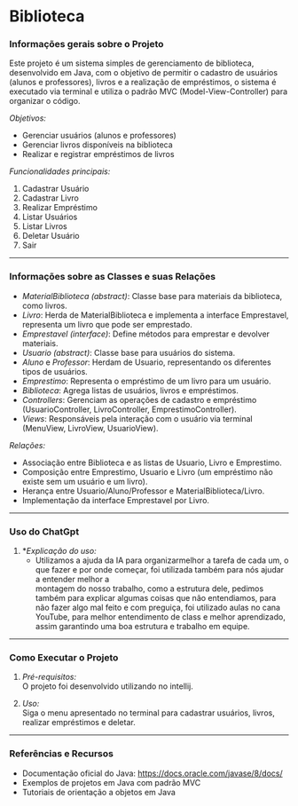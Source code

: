# Biblioteca

### Informações gerais sobre o Projeto

Este projeto é um sistema simples de gerenciamento de biblioteca, desenvolvido em Java, com o objetivo de permitir o cadastro de usuários (alunos e professores), livros e a realização de empréstimos,  o sistema é executado via terminal e utiliza o padrão MVC (Model-View-Controller) para organizar o código.

*Objetivos:*
- Gerenciar usuários (alunos e professores)
- Gerenciar livros disponíveis na biblioteca
- Realizar e registrar empréstimos de livros

*Funcionalidades principais:*

1. Cadastrar Usuário
2. Cadastrar Livro
3. Realizar Empréstimo
4. Listar Usuários
5. Listar Livros
6. Deletar Usuário
7. Sair


---

### Informações sobre as Classes e suas Relações

- *MaterialBiblioteca (abstract)*: Classe base para materiais da biblioteca, como livros.
- *Livro*: Herda de MaterialBiblioteca e implementa a interface Emprestavel, representa um livro que pode ser emprestado.
- *Emprestavel (interface)*: Define métodos para emprestar e devolver materiais.
- *Usuario (abstract)*: Classe base para usuários do sistema.
- *Aluno* e *Professor*: Herdam de Usuario, representando os diferentes tipos de usuários.
- *Emprestimo*: Representa o empréstimo de um livro para um usuário.
- *Biblioteca*: Agrega listas de usuários, livros e empréstimos.
- *Controllers*: Gerenciam as operações de cadastro e empréstimo (UsuarioController, LivroController, EmprestimoController).
- *Views*: Responsáveis pela interação com o usuário via terminal (MenuView, LivroView, UsuarioView).

*Relações:*
- Associação entre Biblioteca e as listas de Usuario, Livro e Emprestimo.
- Composição entre Emprestimo, Usuario e Livro (um empréstimo não existe sem um usuário e um livro).
- Herança entre Usuario/Aluno/Professor e MaterialBiblioteca/Livro.
- Implementação da interface Emprestavel por Livro.

---

### Uso do ChatGpt

1. **Explicação do uso:*
    - Utilizamos a ajuda da IA para organizarmelhor a tarefa de cada um, o que fazer
      e por onde começar, foi utilizada também para nós ajudar a entender melhor a  
      montagem do nosso trabalho, como a estrutura dele, pedimos também para explicar
      algumas coisas que não entendiamos, para não  fazer algo  mal feito e com preguiça,
      foi utilizado aulas no cana YouTube, para melhor entendimento de class e melhor aprendizado,
      assim garantindo uma boa estrutura e trabalho em equipe.

---

### Como Executar o Projeto

1. *Pré-requisitos:*  
   O projeto foi desenvolvido utilizando no intellij.

2. *Uso:*  
   Siga o menu apresentado no terminal para cadastrar usuários, livros, realizar empréstimos e deletar.

---

### Referências e Recursos

- Documentação oficial do Java: https://docs.oracle.com/javase/8/docs/
- Exemplos de projetos em Java com padrão MVC
- Tutoriais de orientação a objetos em Java

